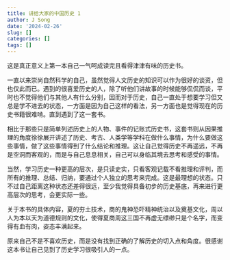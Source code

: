 ```yaml
---
title: 讲给大家的中国历史 1
author: J Song
date: '2024-02-26'
slug: []
categories: []
tags: []
---
```

这是真正意义上第一本自己一气呵成读完且看得津津有味的历史书。

一直以来崇尚自然科学的自己，虽然觉得人文历史的知识可以作为很好的谈资，但也仅此而已。遇到的很喜爱历史的人，除了听他们讲故事的时候能够侃侃而谈，平时也不觉得他们与其他人有什么分别，因而对于历史，自己一直处于想要学习但又总是学不进去的状态，一方面是因为自己这样的看法，另一方面也是觉得现在的历史书籍很难啃。直到遇到了这一套书。

相比于那些只是简单列述历史上的人物、事件的记账式历史书，这套书则从因果推理的角度徐徐展开讲述了历史、考古、人类学等学科在做什么事情，为什么要做这些事情，做了这些事情得到了什么结论和推理。这让自己觉得历史不再遥远，不再是空洞而客观的，而是与自己息息相关，自己可以身临其境去思考和感受的事情。

当然，学习历史一种更高的层次，是只读史实，只看客观记载不看推理和评判，而所有的推理、总结、归纳，要通过个人独立的思考来完成。这是最理想的状态。只不过自己距离这种状态还差得很远，至少我觉得具备初步的历史基底，再来进行更高层次的思考，会更实际一些。

关于本书的具体内容，夏的夯土技术，商的鬼神恐吓精神统治以及奠基文化，周以人为本以天为道德规则的文化，使得夏商周这三国不再虚无缥缈只是个名字，而变得有血有肉，姿态丰满起来。

原来自己不是不喜欢历史，而是没有找到正确的了解历史的切入点和角度。很感谢这本书让自己见到了历史学习很吸引人的一点。